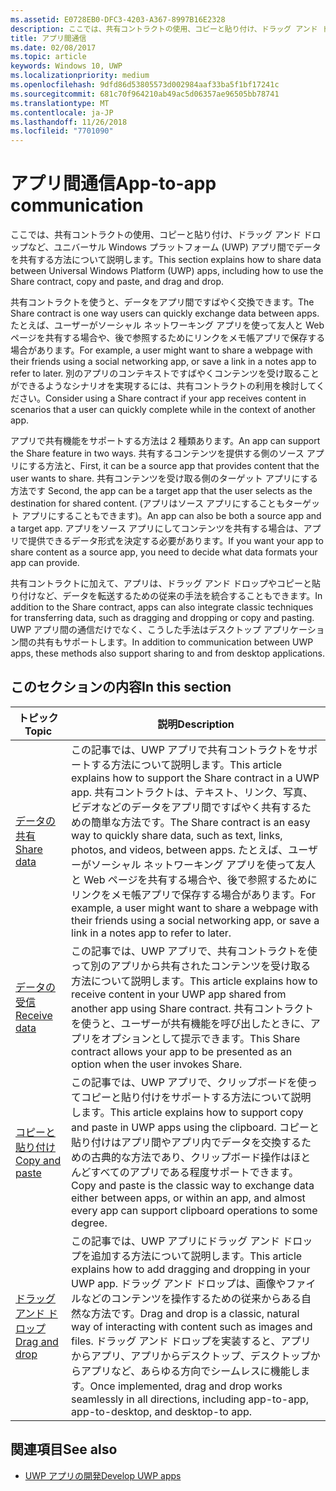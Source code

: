 ```yaml
---
ms.assetid: E0728EB0-DFC3-4203-A367-8997B16E2328
description: ここでは、共有コントラクトの使用、コピーと貼り付け、ドラッグ アンド ドロップなど、ユニバーサル Windows プラットフォーム (UWP) アプリ間でデータを共有する方法について説明します。
title: アプリ間通信
ms.date: 02/08/2017
ms.topic: article
keywords: Windows 10, UWP
ms.localizationpriority: medium
ms.openlocfilehash: 9dfd86d53805573d002984aaf33ba5f1bf17241c
ms.sourcegitcommit: 681c70f964210ab49ac5d06357ae96505bb78741
ms.translationtype: MT
ms.contentlocale: ja-JP
ms.lasthandoff: 11/26/2018
ms.locfileid: "7701090"
---
```

# <a name="app-to-app-communication"></a><span data-ttu-id="d93f3-104">アプリ間通信</span><span class="sxs-lookup"><span data-stu-id="d93f3-104">App-to-app communication</span></span>


<span data-ttu-id="d93f3-105">ここでは、共有コントラクトの使用、コピーと貼り付け、ドラッグ アンド ドロップなど、ユニバーサル Windows プラットフォーム (UWP) アプリ間でデータを共有する方法について説明します。</span><span class="sxs-lookup"><span data-stu-id="d93f3-105">This section explains how to share data between Universal Windows Platform (UWP) apps, including how to use the Share contract, copy and paste, and drag and drop.</span></span>

<span data-ttu-id="d93f3-106">共有コントラクトを使うと、データをアプリ間ですばやく交換できます。</span><span class="sxs-lookup"><span data-stu-id="d93f3-106">The Share contract is one way users can quickly exchange data between apps.</span></span> <span data-ttu-id="d93f3-107">たとえば、ユーザーがソーシャル ネットワーキング アプリを使って友人と Web ページを共有する場合や、後で参照するためにリンクをメモ帳アプリで保存する場合があります。</span><span class="sxs-lookup"><span data-stu-id="d93f3-107">For example, a user might want to share a webpage with their friends using a social networking app, or save a link in a notes app to refer to later.</span></span> <span data-ttu-id="d93f3-108">別のアプリのコンテキストですばやくコンテンツを受け取ることができるようなシナリオを実現するには、共有コントラクトの利用を検討してください。</span><span class="sxs-lookup"><span data-stu-id="d93f3-108">Consider using a Share contract if your app receives content in scenarios that a user can quickly complete while in the context of another app.</span></span>

<span data-ttu-id="d93f3-109">アプリで共有機能をサポートする方法は 2 種類あります。</span><span class="sxs-lookup"><span data-stu-id="d93f3-109">An app can support the Share feature in two ways.</span></span> <span data-ttu-id="d93f3-110">共有するコンテンツを提供する側のソース アプリにする方法と、</span><span class="sxs-lookup"><span data-stu-id="d93f3-110">First, it can be a source app that provides content that the user wants to share.</span></span> <span data-ttu-id="d93f3-111">共有コンテンツを受け取る側のターゲット アプリにする方法です </span><span class="sxs-lookup"><span data-stu-id="d93f3-111">Second, the app can be a target app that the user selects as the destination for shared content.</span></span> <span data-ttu-id="d93f3-112">(アプリはソース アプリにすることもターゲット アプリにすることもできます)。</span><span class="sxs-lookup"><span data-stu-id="d93f3-112">An app can also be both a source app and a target app.</span></span> <span data-ttu-id="d93f3-113">アプリをソース アプリにしてコンテンツを共有する場合は、アプリで提供できるデータ形式を決定する必要があります。</span><span class="sxs-lookup"><span data-stu-id="d93f3-113">If you want your app to share content as a source app, you need to decide what data formats your app can provide.</span></span>

<span data-ttu-id="d93f3-114">共有コントラクトに加えて、アプリは、ドラッグ アンド ドロップやコピーと貼り付けなど、データを転送するための従来の手法を統合することもできます。</span><span class="sxs-lookup"><span data-stu-id="d93f3-114">In addition to the Share contract, apps can also integrate classic techniques for transferring data, such as dragging and dropping or copy and pasting.</span></span> <span data-ttu-id="d93f3-115">UWP アプリ間の通信だけでなく、こうした手法はデスクトップ アプリケーション間の共有もサポートします。</span><span class="sxs-lookup"><span data-stu-id="d93f3-115">In addition to communication between UWP apps, these methods also support sharing to and from desktop applications.</span></span>



## <a name="in-this-section"></a><span data-ttu-id="d93f3-116">このセクションの内容</span><span class="sxs-lookup"><span data-stu-id="d93f3-116">In this section</span></span>

| <span data-ttu-id="d93f3-117">トピック</span><span class="sxs-lookup"><span data-stu-id="d93f3-117">Topic</span></span> | <span data-ttu-id="d93f3-118">説明</span><span class="sxs-lookup"><span data-stu-id="d93f3-118">Description</span></span> |
|-------|-------------|
| [<span data-ttu-id="d93f3-119">データの共有</span><span class="sxs-lookup"><span data-stu-id="d93f3-119">Share data</span></span>](share-data.md) | <span data-ttu-id="d93f3-120">この記事では、UWP アプリで共有コントラクトをサポートする方法について説明します。</span><span class="sxs-lookup"><span data-stu-id="d93f3-120">This article explains how to support the Share contract in a UWP app.</span></span> <span data-ttu-id="d93f3-121">共有コントラクトは、テキスト、リンク、写真、ビデオなどのデータをアプリ間ですばやく共有するための簡単な方法です。</span><span class="sxs-lookup"><span data-stu-id="d93f3-121">The Share contract is an easy way to quickly share data, such as text, links, photos, and videos, between apps.</span></span> <span data-ttu-id="d93f3-122">たとえば、ユーザーがソーシャル ネットワーキング アプリを使って友人と Web ページを共有する場合や、後で参照するためにリンクをメモ帳アプリで保存する場合があります。</span><span class="sxs-lookup"><span data-stu-id="d93f3-122">For example, a user might want to share a webpage with their friends using a social networking app, or save a link in a notes app to refer to later.</span></span> |
| [<span data-ttu-id="d93f3-123">データの受信</span><span class="sxs-lookup"><span data-stu-id="d93f3-123">Receive data</span></span>](receive-data.md) | <span data-ttu-id="d93f3-124">この記事では、UWP アプリで、共有コントラクトを使って別のアプリから共有されたコンテンツを受け取る方法について説明します。</span><span class="sxs-lookup"><span data-stu-id="d93f3-124">This article explains how to receive content in your UWP app shared from another app using Share contract.</span></span> <span data-ttu-id="d93f3-125">共有コントラクトを使うと、ユーザーが共有機能を呼び出したときに、アプリをオプションとして提示できます。</span><span class="sxs-lookup"><span data-stu-id="d93f3-125">This Share contract allows your app to be presented as an option when the user invokes Share.</span></span> |
| [<span data-ttu-id="d93f3-126">コピーと貼り付け</span><span class="sxs-lookup"><span data-stu-id="d93f3-126">Copy and paste</span></span>](copy-and-paste.md) | <span data-ttu-id="d93f3-127">この記事では、UWP アプリで、クリップボードを使ってコピーと貼り付けをサポートする方法について説明します。</span><span class="sxs-lookup"><span data-stu-id="d93f3-127">This article explains how to support copy and paste in UWP apps using the clipboard.</span></span> <span data-ttu-id="d93f3-128">コピーと貼り付けはアプリ間やアプリ内でデータを交換するための古典的な方法であり、クリップボード操作はほとんどすべてのアプリである程度サポートできます。</span><span class="sxs-lookup"><span data-stu-id="d93f3-128">Copy and paste is the classic way to exchange data either between apps, or within an app, and almost every app can support clipboard operations to some degree.</span></span> |
| [<span data-ttu-id="d93f3-129">ドラッグ アンド ドロップ</span><span class="sxs-lookup"><span data-stu-id="d93f3-129">Drag and drop</span></span>](../design/input/drag-and-drop.md) | <span data-ttu-id="d93f3-130">この記事では、UWP アプリにドラッグ アンド ドロップを追加する方法について説明します。</span><span class="sxs-lookup"><span data-stu-id="d93f3-130">This article explains how to add dragging and dropping in your UWP app.</span></span> <span data-ttu-id="d93f3-131">ドラッグ アンド ドロップは、画像やファイルなどのコンテンツを操作するための従来からある自然な方法です。</span><span class="sxs-lookup"><span data-stu-id="d93f3-131">Drag and drop is a classic, natural way of interacting with content such as images and files.</span></span> <span data-ttu-id="d93f3-132">ドラッグ アンド ドロップを実装すると、アプリからアプリ、アプリからデスクトップ、デスクトップからアプリなど、あらゆる方向でシームレスに機能します。</span><span class="sxs-lookup"><span data-stu-id="d93f3-132">Once implemented, drag and drop works seamlessly in all directions, including app-to-app, app-to-desktop, and desktop-to app.</span></span> |

## <a name="see-also"></a><span data-ttu-id="d93f3-133">関連項目</span><span class="sxs-lookup"><span data-stu-id="d93f3-133">See also</span></span>
- [<span data-ttu-id="d93f3-134">UWP アプリの開発</span><span class="sxs-lookup"><span data-stu-id="d93f3-134">Develop UWP apps</span></span>](https://developer.microsoft.com/windows/develop)
